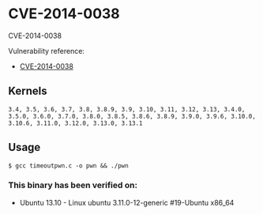 # CVE-2014-0038

CVE-2014-0038

Vulnerability reference:
 * [CVE-2014-0038](http://www.cve.mitre.org/cgi-bin/cvename.cgi?name=2014-0038)  

## Kernels
```
3.4, 3.5, 3.6, 3.7, 3.8, 3.8.9, 3.9, 3.10, 3.11, 3.12, 3.13, 3.4.0, 3.5.0, 3.6.0, 3.7.0, 3.8.0, 3.8.5, 3.8.6, 3.8.9, 3.9.0, 3.9.6, 3.10.0, 3.10.6, 3.11.0, 3.12.0, 3.13.0, 3.13.1
```   

## Usage
```
$ gcc timeoutpwn.c -o pwn && ./pwn
```  

### This binary has been verified on:
 - Ubuntu 13.10 - Linux ubuntu 3.11.0-12-generic #19-Ubuntu x86_64  


